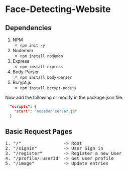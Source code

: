 # Face-Detecting-Website

## Dependencies
1. NPM
   * `npm init -y`
2. Nodemon
   * `npm install nodemon`
3. Express
   * `npm install express`
4. Body-Parser
   * `npm install body-parser`
5. Bcrypt.js
   * `npm install bcrypt-nodejs`

Now add the following or modify in the package.json file.
```json
  "scripts": {
    "start": "nodemon server.js"
  }
```

## Basic Request Pages
<pre>
1. "/"                -> Root
2. "/signin"          -> User Sign in
3. "/register"        -> Register a new User
4. "/profile/:userId" -> Get user profile
5. "/image"           -> Update entries
</pre>
